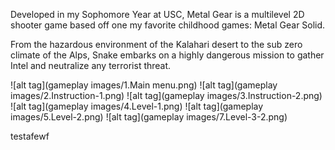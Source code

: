 Developed in my Sophomore Year at USC, Metal Gear is a multilevel 2D shooter game based off one my favorite childhood games: Metal Gear Solid.

From the hazardous environment of the Kalahari desert to the sub zero climate of the Alps, Snake embarks on a highly dangerous mission to gather Intel and neutralize any terrorist threat.

![alt tag](gameplay images/1.Main menu.png)
![alt tag](gameplay images/2.Instruction-1.png)
![alt tag](gameplay images/3.Instruction-2.png)
![alt tag](gameplay images/4.Level-1.png)
![alt tag](gameplay images/5.Level-2.png)
![alt tag](gameplay images/7.Level-3-2.png)

testafewf